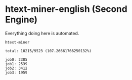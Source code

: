 # htext-miner-english (Second Engine)

Everything doing here is automated.

```
htext-miner

total: 10215/9523 (107.26661766250132%)

job0: 2305
job1: 2539
job2: 3412
job3: 1959
```
